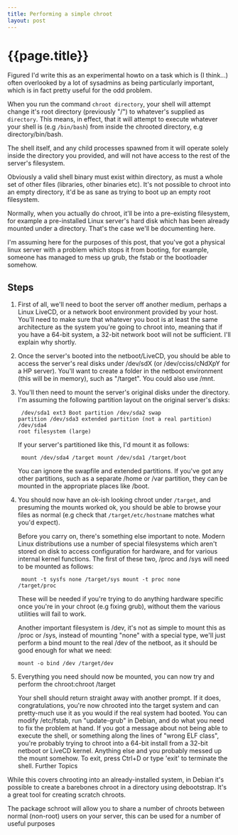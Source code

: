 ```yaml
---
title: Performing a simple chroot
layout: post
---
```


# {{page.title}}

Figured I'd write this as an experimental howto on a task which is (I think...) often overlooked by a lot of sysadmins as being particularly important, which is in fact pretty useful for the odd problem.

When you run the command `chroot directory`, your shell will attempt change it's  root directory (previously "/") to whatever's supplied as `directory`. This means, in effect, that it will attempt to execute whatever your shell is (e.g `/bin/bash`) from inside the chrooted directory, e.g directory/bin/bash.

The shell itself, and any child processes spawned from it will operate solely inside the directory you provided, and will not have access to the rest of the server's filesystem.

Obviously a valid shell binary must exist within directory, as must a whole set of other files (libraries, other binaries etc). It's not possible to chroot into an empty directory, it'd be as sane as trying to boot up an empty root filesystem.

Normally, when you actually do chroot, it'll be into a pre-existing filesystem, for example a pre-installed Linux server's hard disk which has been already mounted under a directory. That's the case we'll be documenting here.

I'm assuming here for the purposes of this post, that you've got a physical linux server with a problem which stops it from booting, for example, someone has managed to mess up grub, the fstab or the bootloader somehow.

## Steps

1. First of all, we'll need to boot the server off another medium, perhaps a Linux LiveCD, or a network boot environment provided by your host. You'll need to make sure that whatever you boot is at least the same architecture as the system you're going to chroot into, meaning that if you have a 64-bit system, a 32-bit network boot will not be sufficient. I'll explain why shortly.
2. Once the server's booted into the netboot/LiveCD, you should be able to access the server's real disks under /dev/sdX (or /dev/cciss/cNdXpY for a HP server). You'll want to create a folder in the netboot environment (this will be in memory), such as "/target". You could also use /mnt.
3. You'll then need to mount the server's original disks under the directory. I'm assuming the following partition layout on the original server's disks:
   <code><pre>
    /dev/sda1    ext3 Boot partition
    /dev/sda2    swap partition
    /dev/sda3    extended partition (not a real partition)
    /dev/sda4    root filesystem (large)
   </pre></code>

    If your server's partitioned like this, I'd mount it as follows:

    <code><pre>
    mount /dev/sda4 /target
    mount /dev/sda1 /target/boot
    </pre></code>

    You can ignore the swapfile and extended partitions. If you've got any other partitions, such as a separate /home or /var partition, they can be mounted in the appropriate places like /boot.
4. You should now have an ok-ish looking chroot under `/target`, and presuming the mounts worked ok, you should be able to browse your files as normal (e.g check that `/target/etc/hostname` matches what you'd expect). 

    Before you carry on, there's something else important to note. Modern Linux distributions use a number of special filesystems which aren't stored on disk to access configuration for hardware, and for various internal kernel functions. The first of these two, /proc and /sys will need to be mounted as follows:
    
    <code><pre>
    mount -t sysfs none /target/sys
    mount -t proc none /target/proc
    </pre></code>
    
    These will be needed if you're trying to do anything hardware specific once you're in your chroot (e.g fixing grub), without them the various utilities will fail to work.

    Another important filesystem is /dev, it's not as simple to mount this as /proc or /sys, instead of mounting "none" with a special type, we'll just perform a bind mount to the real /dev of the netboot, as it should be good enough for what we need:

    `mount -o bind /dev /target/dev`

5. Everything you need should now be mounted, you can now try and perform the chroot:chroot /target

    Your shell should return straight away with another prompt. If it does, congratulations, you're now chrooted into the target system and can pretty-much use it as you would if the real system had booted. You can modify /etc/fstab, run "update-grub" in Debian, and do what you need to fix the problem at hand.
If you got a message about not being able to execute the shell, or something along the lines of "wrong ELF class", you're probably trying to chroot into a 64-bit install from a 32-bit netboot or LiveCD kernel. Anything else and you probably messed up the mount somehow.
To exit, press Ctrl+D or type 'exit' to terminate the shell.
Further Topics

While this covers chrooting into an already-installed system, in Debian it's possible to create a barebones chroot in a directory using debootstrap. It's a great tool for creating scratch chroots.

The package schroot will allow you to share a number of chroots between normal (non-root) users on your server, this can be used for a number of useful purposes